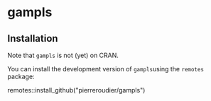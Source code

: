 # gampls

## Installation

Note that `gampls` is not (yet) on CRAN.

You can install the development version of `gampls`using the `remotes` package:

remotes::install_github("pierreroudier/gampls")

